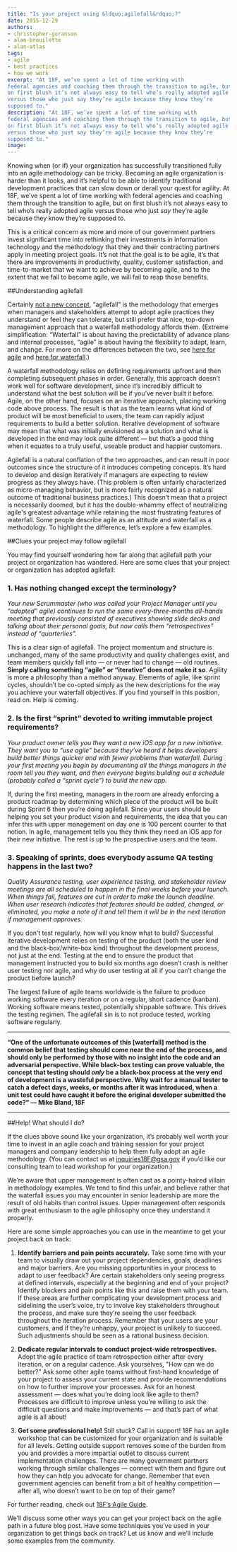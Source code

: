 ```yaml
---
title: "Is your project using &ldquo;agilefall&rdquo;?"
date: 2015-12-29
authors:
- christopher-goranson
- alan-brouilette
- alan-atlas
tags:
- agile
- best practices
- how we work
excerpt: "At 18F, we’ve spent a lot of time working with
federal agencies and coaching them through the transition to agile, but
on first blush it’s not always easy to tell who’s really adopted agile
versus those who just say they’re agile because they know they’re
supposed to."
description: "At 18F, we’ve spent a lot of time working with
federal agencies and coaching them through the transition to agile, but
on first blush it’s not always easy to tell who’s really adopted agile
versus those who just say they’re agile because they know they’re
supposed to."
image:
---
```


Knowing when (or if) your organization has successfully transitioned
fully into an agile methodology can be tricky. Becoming an agile
organization is harder than it looks, and it’s helpful to be able to
identify traditional development practices that can slow down or derail
your quest for agility. At 18F, we’ve spent a lot of time working with
federal agencies and coaching them through the transition to agile, but
on first blush it’s not always easy to tell who’s really adopted agile
versus those who just *say* they’re agile because they know they’re
supposed to.

This is a critical concern as more and more of our government partners
invest significant time into rethinking their investments in information
technology and the methodology that they and their contracting partners
apply in meeting project goals. It’s not that the goal is to be agile,
it’s that there are improvements in productivity, quality, customer
satisfaction, and time-to-market that we want to achieve by becoming
agile, and to the extent that we fail to become agile, we will fail to
reap those benefits.

##Understanding agilefall

Certainly [not a new
concept](http://redmonk.com/cote/2006/05/31/agile-rebellion/),
“agilefall” is the methodology that emerges when managers and
stakeholders attempt to adopt agile practices they understand or feel
they can tolerate, but still prefer that nice, top-down management
approach that a waterfall methodology affords them. (Extreme
simplification: “Waterfall” is about having the predictability of
advance plans and internal processes, “agile” is about having the
flexibility to adapt, learn, and change. For more on the differences
between the two, see [here for agile](https://en.wikipedia.org/wiki/Agile_software_development) and
[here for waterfall](https://en.wikipedia.org/wiki/Waterfall_model).)

A waterfall methodology relies on defining requirements upfront and then
completing subsequent phases in order. Generally, this approach doesn’t
work well for software development, since it’s incredibly difficult to
understand what the best solution will be if you’ve never built it
before. Agile, on the other hand, focuses on an iterative approach,
placing working code above process. The result is that as the team
learns what kind of product will be most beneficial to users, the team
can rapidly adjust requirements to build a better solution. Iterative
development of software may mean that what was initially envisioned as a
solution and what is developed in the end may look quite different — but
that’s a good thing when it equates to a truly useful, useable product
and happier customers.

Agilefall is a natural conflation of the two approaches, and can result
in poor outcomes since the structure of it introduces competing
concepts. It’s hard to develop and design iteratively if managers are
expecting to review progress as they always have. (This problem is often
unfairly characterized as micro-managing behavior, but is more fairly
recognized as a natural outcome of traditional business practices.) This
doesn’t mean that a project is necessarily doomed, but it has the
double-whammy effect of neutralizing agile's greatest advantage while
retaining the most frustrating features of waterfall. Some people
describe agile as an attitude and waterfall as a methodology. To
highlight the difference, let’s explore a few examples.

##Clues your project may follow agilefall

You may find yourself wondering how far along that agilefall path your
project or organization has wandered. Here are some clues that your
project or organization has adopted agilefall:

### 1. Has nothing changed except the terminology?

*Your new Scrummaster (who was called your Project Manager until you “adopted” agile) continues to run the same every-three-months all-hands meeting that previously consisted of executives showing slide decks and talking about their personal goals, but now calls them “retrospectives” instead of “quarterlies”.*

This is a clear sign of agilefall. The project momentum and structure is
unchanged, many of the same productivity and quality challenges exist,
and team members quickly fall into — or never had to change — old
routines. **Simply calling something “agile” or “iterative” does not
make it so**. Agility is more a philosophy than a method anyway.
Elements of agile, like sprint cycles, shouldn’t be co-opted simply as
the new descriptions for the way you achieve your waterfall objectives.
If you find yourself in this position, read on. Help is coming.

### 2. Is the first “sprint” devoted to writing immutable project requirements?

*Your product owner tells you they want a new iOS app for a new initiative. They want you to “use agile” because they’ve heard it helps developers build better things quicker and with fewer problems than waterfall. During your first meeting you begin by documenting all the things managers in the room tell you they want, and then everyone begins building out a schedule (probably called a “sprint cycle”) to build the new app.*

If, during the first meeting, managers in the room are already enforcing
a product roadmap by determining which piece of the product will be
built during Sprint 6 then you’re doing agilefall. Since your users
should be helping you set your product vision and requirements, the idea
that you can infer this with upper management on day one is 100 percent
counter to that notion. In agile, management tells you they think they
need an iOS app for their new initiative. The rest is up to the
prospective users and the team.

### 3. Speaking of sprints, does everybody assume QA testing happens in the last two?

*Quality Assurance testing, user experience testing, and stakeholder review meetings are all scheduled to happen in the final weeks before your launch. When things fail, features are cut in order to make the launch deadline. When user research indicates that features should be added, changed, or eliminated, you make a note of it and tell them it will be in the next iteration if management approves.*

If you don’t test regularly, how will you know what to build? Successful
iterative development relies on testing of the product (both the user
kind and the black-box/white-box kind) throughout the development
process, not just at the end. Testing at the end to ensure the product
that management instructed you to build six months ago doesn’t crash is
neither user testing nor agile, and why do user testing at all if you
can’t change the product before launch?

The largest failure of agile teams worldwide is the failure to produce
working software every iteration or on a regular, short cadence
(kanban). Working software means tested, potentially shippable software.
This drives the testing regimen. The agilefall sin is to not produce
tested, working software regularly.

---

**“One of the unfortunate outcomes of this [waterfall] method is the common belief that testing should come near the end of the process, and should only be performed by those with no insight into the code and an adversarial perspective. While black-box testing can prove valuable, the concept that testing should *only* be a black-box process at the very end of development is a wasteful perspective. Why wait for a manual tester to catch a defect days, weeks, or months after it was introduced, when a unit test could have caught it before the original developer submitted the code?” — Mike Bland, 18F**

---

##Help! What should I do?

If the clues above sound like your organization, it’s probably well
worth your time to invest in an agile coach and training session for
your project managers and company leadership to help them fully adopt an
agile methodology. (You can contact us at
[inquiries18F@gsa.gov](mailto:inquiries18F@gsa.gov) if you’d like our
consulting team to lead workshop for your organization.)

We’re aware that upper management is often cast as a pointy-haired
villain in methodology examples. We tend to find this unfair, and
believe rather that the waterfall issues you may encounter in senior
leadership are more the result of old habits than control issues. Upper
management often responds with great enthusiasm to the agile philosophy
once they understand it properly.

Here are some simple approaches you can use in the meantime to get your
project back on track:

1. **Identify barriers and pain points accurately.** Take some time with your team to visually draw out your project dependencies, goals, deadlines and major barriers. Are you missing opportunities in your process to adapt to user feedback? Are certain stakeholders only seeing progress at defined intervals, especially at the beginning and end of your project? Identify blockers and pain points like this and raise them with your team. If these areas are further complicating your development process and sidelining the user’s voice, try to involve key stakeholders throughout the process, and make sure they’re seeing the user feedback throughout the iteration process. Remember that your users are your customers, and if they’re unhappy, your project is unlikely to succeed. Such adjustments should be seen as a rational business decision.

2. **Dedicate regular intervals to conduct project-wide retrospectives.** Adopt the agile practice of team retrospection either after every iteration, or on a regular cadence. Ask yourselves, "How can we do better?" Ask some other agile teams without first-hand knowledge of your project to assess your current state and provide recommendations on how to further improve your processes. Ask for an honest assessment — does what you’re doing look like agile to them? Processes are difficult to improve unless you’re willing to ask the difficult questions and make improvements — and that’s part of what agile is all about!

3. **Get some professional help!** Still stuck? Call in support! 18F has an agile workshop that can be customized for your organization and is suitable for all levels. Getting outside support removes some of the burden from you and provides a more impartial outlet to discuss current implementation challenges. There are many government partners working through similar challenges — connect with them and figure out how they can help you advocate for change. Remember that even government agencies can benefit from a bit of healthy competition — after all, who doesn’t want to be on top of their game?

For further reading, check out [18F’s Agile Guide](https://pages.18f.gov/agile/).

We’ll discuss some other ways you can get your project back on the agile
path in a future blog post. Have some techniques you’ve used in your
organization to get things back on track? Let us know and we’ll include
some examples from the community.
